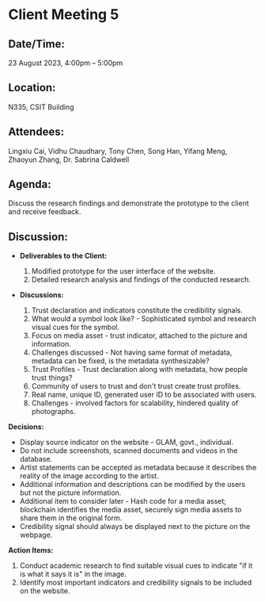  # **Client Meeting 5**

## **Date/Time:** 

23 August 2023, 4:00pm – 5:00pm

## **Location:** 

N335, CSIT Building

## **Attendees:** 

Lingxiu Cai, Vidhu Chaudhary, Tony Chen, Song Han, Yifang Meng, Zhaoyun Zhang, Dr. Sabrina Caldwell

## **Agenda:** 

Discuss the research findings and demonstrate the prototype to the client and receive feedback.

## **Discussion:**

- **Deliverables to the Client:**
  
  1. Modified prototype for the user interface of the website.
  2. Detailed research analysis and findings of the conducted research.
  
- **Discussions:**

  1. Trust declaration and indicators constitute the credibility signals.
  2. What would a symbol look like? - Sophisticated symbol and research visual cues for the symbol.
  3. Focus on media asset - trust indicator, attached to the picture and information.
  4. Challenges discussed - Not having same format of metadata, metadata can be fixed, is the metadata synthesizable?
  5. Trust Profiles - Trust declaration along with metadata, how people trust things?
  6. Community of users to trust and don't trust create trust profiles.
  7. Real name, unique ID, generated user ID to be associated with users.
  8. Challenges - involved factors for scalability, hindered quality of photographs.

**Decisions:**

- Display source indicator on the website - GLAM, govt., individual.
- Do not include screenshots, scanned documents and videos in the database.
- Artist statements can be accepted as metadata because it describes the reality of the image according to the artist.
- Additional information and descriptions can be modified by the users but not the picture information.
- Additional item to consider later - Hash code for a media asset; blockchain identifies the media asset, securely sign media assets to share them in the original form.
- Credibility signal should always be displayed next to the picture on the webpage.
  
**Action Items:**

1. Conduct academic research to find suitable visual cues to indicate "if it is what it says it is" in the image.
2. Identify most important indicators and credibility signals to be included on the website.

